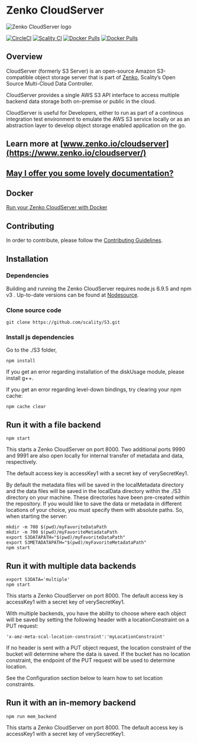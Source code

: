 # Zenko CloudServer

![Zenko CloudServer logo](res/scality-cloudserver-logo.png)

[![CircleCI][badgepub]](https://circleci.com/gh/scality/S3)
[![Scality CI][badgepriv]](http://ci.ironmann.io/gh/scality/S3)
[![Docker Pulls][badgedocker]](https://hub.docker.com/r/scality/s3server/)
[![Docker Pulls][badgetwitter]](https://twitter.com/Zenko_io)

## Overview

CloudServer (formerly S3 Server) is an open-source Amazon S3-compatible
object storage server that is part of [Zenko](https://www.zenko.io),
Scality’s Open Source Multi-Cloud Data Controller.

CloudServer provides a single AWS S3 API interface to access multiple
backend data storage both on-premise or public in the cloud.

CloudServer is useful for Developers, either to run as part of a
continous integration test environment to emulate the AWS S3 service locally
or as an abstraction layer to develop object storage enabled
application on the go.

## Learn more at [www.zenko.io/cloudserver](https://www.zenko.io/cloudserver/)

## [May I offer you some lovely documentation?](http://s3-server.readthedocs.io/en/latest/)

## Docker

[Run your Zenko CloudServer with Docker](https://hub.docker.com/r/scality/s3server/)

## Contributing

In order to contribute, please follow the
[Contributing Guidelines](
https://github.com/scality/Guidelines/blob/master/CONTRIBUTING.md).

## Installation

### Dependencies

Building and running the Zenko CloudServer requires node.js 6.9.5 and npm v3
. Up-to-date versions can be found at
[Nodesource](https://github.com/nodesource/distributions).

### Clone source code

```shell
git clone https://github.com/scality/S3.git
```

### Install js dependencies

Go to the ./S3 folder,

```shell
npm install
```

If you get an error regarding installation of the diskUsage module,
please install g++.

If you get an error regarding level-down bindings, try clearing your npm cache:

```shell
npm cache clear
```

## Run it with a file backend

```shell
npm start
```

This starts a Zenko CloudServer on port 8000. Two additional ports 9990 and
9991 are also open locally for internal transfer of metadata and data,
respectively.

The default access key is accessKey1 with
a secret key of verySecretKey1.

By default the metadata files will be saved in the
localMetadata directory and the data files will be saved
in the localData directory within the ./S3 directory on your
machine.  These directories have been pre-created within the
repository.  If you would like to save the data or metadata in
different locations of your choice, you must specify them with absolute paths.
So, when starting the server:

```shell
mkdir -m 700 $(pwd)/myFavoriteDataPath
mkdir -m 700 $(pwd)/myFavoriteMetadataPath
export S3DATAPATH="$(pwd)/myFavoriteDataPath"
export S3METADATAPATH="$(pwd)/myFavoriteMetadataPath"
npm start
```

## Run it with multiple data backends

```shell
export S3DATA='multiple'
npm start
```

This starts a Zenko CloudServer on port 8000.
The default access key is accessKey1 with
a secret key of verySecretKey1.

With multiple backends, you have the ability to
choose where each object will be saved by setting
the following header with a locationConstraint on
a PUT request:

```shell
'x-amz-meta-scal-location-constraint':'myLocationConstraint'
```

If no header is sent with a PUT object request, the
location constraint of the bucket will determine
where the data is saved. If the bucket has no location
constraint, the endpoint of the PUT request will be
used to determine location.

See the Configuration section below to learn how to set
location constraints.

## Run it with an in-memory backend

```shell
npm run mem_backend
```

This starts a Zenko CloudServer on port 8000.
The default access key is accessKey1 with
a secret key of verySecretKey1.

[badgetwitter]: https://img.shields.io/twitter/follow/s3server.svg?style=social&label=Follow
[badgedocker]: https://img.shields.io/docker/pulls/scality/s3server.svg
[badgepub]: https://circleci.com/gh/scality/S3.svg?style=svg
[badgepriv]: http://ci.ironmann.io/gh/scality/S3.svg?style=svg&circle-token=1f105b7518b53853b5b7cf72302a3f75d8c598ae
